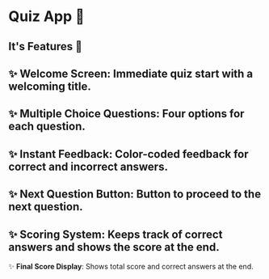 # Quiz App 🚀

## It's Features 🚀

✨ **Welcome Screen**:
Immediate quiz start with a welcoming title.
---
✨ **Multiple Choice Questions**:
Four options for each question.
---
✨ **Instant Feedback**:
Color-coded feedback for correct and incorrect answers.
---
✨ **Next Question Button**:
Button to proceed to the next question.
---
✨ **Scoring System**:
Keeps track of correct answers and shows the score at the end.
---
✨ **Final Score Display**:
Shows total score and correct answers at the end.
